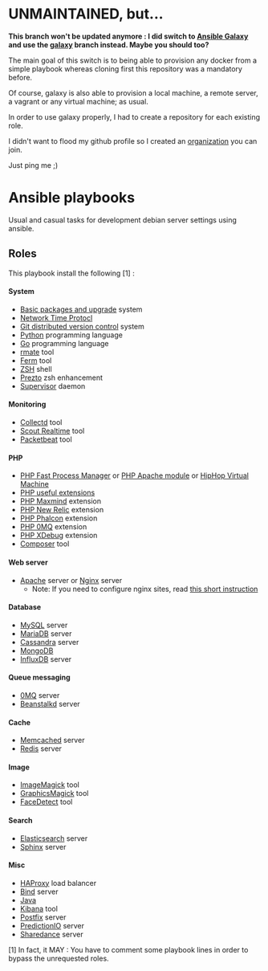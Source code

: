 # UNMAINTAINED, but...

__This branch won't be updated anymore : I did switch to [Ansible Galaxy](https://galaxy.ansible.com/intro) and use the [galaxy](//github.com/loranger/ansible-playbooks/tree/galaxy) branch instead. Maybe you should too?__

The main goal of this switch is to being able to provision any docker from a simple playbook whereas cloning first this repository was a mandatory before.

Of course, galaxy is also able to provision a local machine, a remote server, a vagrant or any virtual machine; as usual.


In order to use galaxy properly, I had to create a repository for each existing role.

I didn't want to flood my github profile so I created an [organization](//github.com/cowops/) you can join.

Just ping me ;)


Ansible playbooks
=================

Usual and casual tasks for development debian server settings using ansible.

Roles
-----

This playbook install the following [1] :

#### System
  - [Basic packages and upgrade](roles/common) system
  - [Network Time Protocl](roles/ntp)
  - [Git distributed version control](roles/git) system
  - [Python](roles/python) programming language
  - [Go](roles/go) programming language
  - [rmate](roles/rmate) tool
  - [Ferm](roles/ferm) tool
  - [ZSH](roles/zsh) shell
  - [Prezto](roles/prezto) zsh enhancement
  - [Supervisor](roles/supervisor) daemon

#### Monitoring
  - [Collectd](roles/collectd) tool
  - [Scout Realtime](roles/scout_realtime) tool
  - [Packetbeat](roles/packetbeat) tool

#### PHP
  - [PHP Fast Process Manager](roles/php-fpm) or [PHP Apache module](roles/php-apache) or [HipHop Virtual Machine](roles/php-hhvm)
  - [PHP useful extensions](roles/php-extensions)
  - [PHP Maxmind](roles/php-maxmind-geoip) extension
  - [PHP New Relic](roles/php-newrelic) extension
  - [PHP Phalcon](roles/php-phalcon) extension
  - [PHP 0MQ](roles/php-zmq) extension
  - [PHP XDebug](roles/php-xdebug) extension
  - [Composer](roles/composer) tool

#### Web server
  - [Apache](roles/apache) server or [Nginx](roles/nginx) server
    * Note: If you need to configure nginx sites, read [this short instruction](roles/nginx)

#### Database
  - [MySQL](roles/mysql) server
  - [MariaDB](roles/mariadb) server
  - [Cassandra](roles/cassandra) server
  - [MongoDB](roles/mongodb)
  - [InfluxDB](roles/influxdb) server
  
#### Queue messaging
  - [0MQ](roles/zeromq) server
  - [Beanstalkd](roles/beanstalkd) server

#### Cache
  - [Memcached](roles/memcached) server
  - [Redis](roles/redis) server
  
#### Image
  - [ImageMagick](roles/imagemagick) tool
  - [GraphicsMagick](roles/graphicsmagick) tool
  - [FaceDetect](roles/facedetect) tool

#### Search
  - [Elasticsearch](roles/elasticsearch) server
  - [Sphinx](roles/sphinxsearch) server

#### Misc
  - [HAProxy](roles/haproxy) load balancer
  - [Bind](roles/bind) server
  - [Java](roles/java)
  - [Kibana](roles/kibana) tool
  - [Postfix](roles/postfix) server
  - [PredictionIO](roles/predictionio) server
  - [Sharedance](roles/sharedance) server



[1] In fact, it MAY : You have to comment some playbook lines in order to bypass the unrequested roles.
